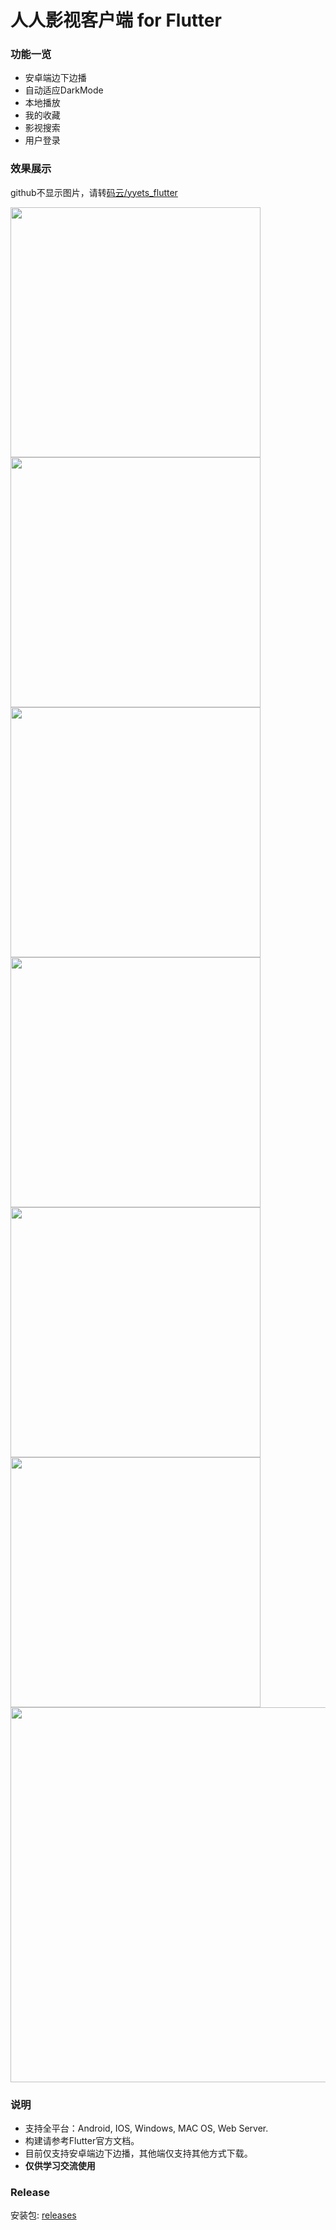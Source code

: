 # 人人影视客户端 for Flutter

### 功能一览

- 安卓端边下边播
- 自动适应DarkMode
- 本地播放
- 我的收藏
- 影视搜索
- 用户登录

### 效果展示

github不显示图片，请转[码云/yyets_flutter](https://gitee.com/Vove/yyets_flutter)

<div><img src="screenshots/s1.jpg" width="400">
  <img src="screenshots/s2.jpg" width="400"></div>

<div><img src="screenshots/s3.jpg" width="400">
  <img src="screenshots/s4.jpg" width="400"></div>

<div><img src="screenshots/s5.jpg" width="400">
  <img src="screenshots/s6.jpg" width="400"></div>
<div><img src="screenshots/s7.jpg" width="600"></div>

### 说明

- 支持全平台：Android, IOS, Windows, MAC OS, Web Server.
- 构建请参考Flutter官方文档。
- 目前仅支持安卓端边下边播，其他端仅支持其他方式下载。
- **仅供学习交流使用**

### Release

安装包: [releases](releases)